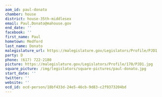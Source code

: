```yaml
---
aom_id: paul-donato
chamber: house
district: house-35th-middlesex
email: Paul.Donato@mahouse.gov
end_date: ''
facebook: ''
first_name: Paul
hometown: Medford
last_name: Donato
malegislature_url: https://malegislature.gov/Legislators/Profile/PJD1
party: D
phone: (617) 722-2180
picture: https://malegislature.gov/Legislators/Profile/170/PJD1.jpg
square_picture: /img/legislators/square-pictures/paul-donato.jpg
start_date: ''
twitter: ''
website: ''
ocd_id: ocd-person/18bf433d-24e5-46cb-9d83-c2f9373204bd
---
```

